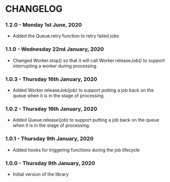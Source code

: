 # CHANGELOG

### 1.2.0 - Monday 1st June, 2020

-   Added the Queue.retry function to retry failed jobs

### 1.1.0 - Wednesday 22nd January, 2020

-   Changed Worker.stop() so that it will call Worker.releaseJob() to support interrupting a worker during processing.

### 1.0.3 - Thursday 16th January, 2020

-   Added Worker.releaseJob(job) to support putting a job back on the queue when it is in the stage of processing.

### 1.0.2 - Thursday 16th January, 2020

-   Added Queue.release(job) to support putting a job back on the queue when it is in the stage of processing.

### 1.0.1 - Thursday 9th January, 2020

-   Added hooks for triggering functions during the job lifecycle

### 1.0.0 - Thursday 9th January, 2020

-   Initial version of the library
